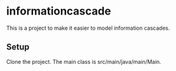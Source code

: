 # informationcascade
This is a project to make it easier to model information cascades.

## Setup
Clone the project. The main class is src/main/java/main/Main.
